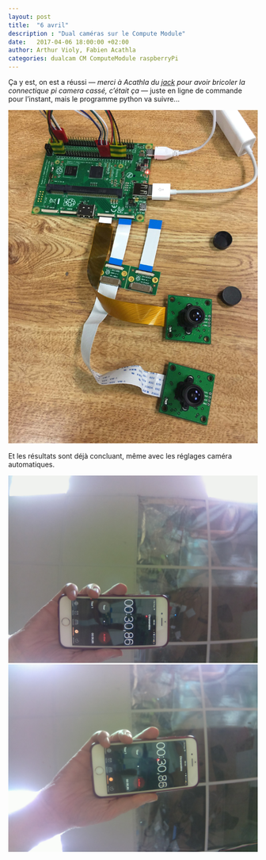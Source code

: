 ```yaml
---
layout: post
title:  "6 avril"
description : "Dual caméras sur le Compute Module"
date:   2017-04-06 18:00:00 +02:00
author: Arthur Violy, Fabien Acathla
categories: dualcam CM ComputeModule raspberryPi
---
```


Ça y est, on est a réussi — *merci à Acathla du [jack](http://jack.tf) pour avoir bricoler la connectique pi camera cassé, c’était ça* — juste en ligne de commande pour l’instant, mais le programme python va suivre...

![CMIO dual camera](images/cmio-2-dual-cam.jpg)

Et les résultats sont déjà concluant, même avec les réglages caméra automatiques. 

![CM dual 0](images/06-04-2017/cam-test-2017-04-06_00-44-32-0.jpg)
![CM dual 1](images/06-04-2017/cam-test-2017-04-06_00-44-32-1.jpg)